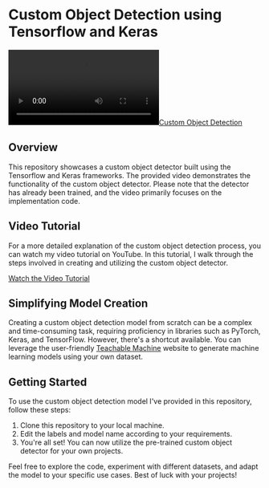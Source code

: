 # Custom Object Detection using Tensorflow and Keras

[![Custom Object Detection](https://user-images.githubusercontent.com/114849222/212464790-aac929af-e9b1-4c74-ba99-dfef8cdaefd4.mp4)](https://www.youtube.com/watch?v=qxYx9qW_YyQ&t=124s)

## Overview

This repository showcases a custom object detector built using the Tensorflow and Keras frameworks. The provided video demonstrates the functionality of the custom object detector. Please note that the detector has already been trained, and the video primarily focuses on the implementation code.

## Video Tutorial

For a more detailed explanation of the custom object detection process, you can watch my video tutorial on YouTube. In this tutorial, I walk through the steps involved in creating and utilizing the custom object detector.

[Watch the Video Tutorial](https://www.youtube.com/watch?v=qxYx9qW_YyQ&t=124s)

## Simplifying Model Creation

Creating a custom object detection model from scratch can be a complex and time-consuming task, requiring proficiency in libraries such as PyTorch, Keras, and TensorFlow. However, there's a shortcut available. You can leverage the user-friendly [Teachable Machine](https://teachablemachine.withgoogle.com/) website to generate machine learning models using your own dataset.

## Getting Started

To use the custom object detection model I've provided in this repository, follow these steps:

1. Clone this repository to your local machine.
2. Edit the labels and model name according to your requirements.
3. You're all set! You can now utilize the pre-trained custom object detector for your own projects.

Feel free to explore the code, experiment with different datasets, and adapt the model to your specific use cases. Best of luck with your projects!
